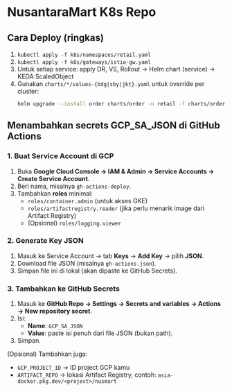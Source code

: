 # NusantaraMart K8s Repo

## Cara Deploy (ringkas)
1. `kubectl apply -f k8s/namespaces/retail.yaml`
2. `kubectl apply -f k8s/gateways/istio-gw.yaml`
3. Untuk setiap service: apply DR, VS, Rollout → Helm chart (service) → KEDA ScaledObject
4. Gunakan `charts/*/values-{bdg|sby|jkt}.yaml` untuk override per cluster:
   ```bash
   helm upgrade --install order charts/order -n retail -f charts/order/values-bdg.yaml
   ```

## Menambahkan secrets GCP_SA_JSON di GitHub Actions

### 1. Buat Service Account di GCP
1. Buka **Google Cloud Console → IAM & Admin → Service Accounts → Create Service Account**.  
2. Beri nama, misalnya `gh-actions-deploy`.  
3. Tambahkan **roles** minimal:
   - `roles/container.admin` (untuk akses GKE)
   - `roles/artifactregistry.reader` (jika perlu menarik image dari Artifact Registry)
   - (Opsional) `roles/logging.viewer`

### 2. Generate Key JSON
1. Masuk ke Service Account → tab **Keys** → **Add Key** → pilih **JSON**.  
2. Download file JSON (misalnya `gh-actions.json`).  
3. Simpan file ini di lokal (akan dipaste ke GitHub Secrets).

### 3. Tambahkan ke GitHub Secrets
1. Masuk ke **GitHub Repo → Settings → Secrets and variables → Actions → New repository secret**.  
2. Isi:
   - **Name**: `GCP_SA_JSON`
   - **Value**: paste isi penuh dari file JSON (bukan path).  
3. Simpan.

(Opsional) Tambahkan juga:
- `GCP_PROJECT_ID` → ID project GCP kamu
- `ARTIFACT_REPO` → lokasi Artifact Registry, contoh: `asia-docker.pkg.dev/<project>/nusmart`
